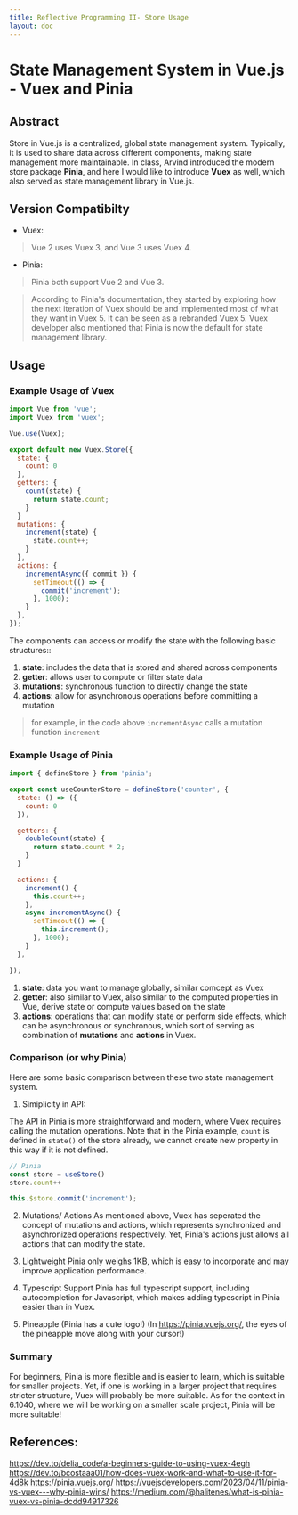 ```yaml
---
title: Reflective Programming II- Store Usage
layout: doc
---
```


# State Management System in Vue.js - Vuex and Pinia

## Abstract

Store in Vue.js is a centralized, global state management system. Typically, it is used to share data across different components, making state management more maintainable. In class, Arvind introduced the modern store package **Pinia**, and here I would like to introduce **Vuex** as well, which also served as state management library in Vue.js.

## Version Compatibilty

- Vuex:
> Vue 2 uses Vuex 3, and Vue 3 uses Vuex 4. 

- Pinia:
> Pinia both support Vue 2 and Vue 3. 

> According to Pinia's documentation, they started by exploring how the next iteration of Vuex should be and implemented most of what they want in Vuex 5. It can be seen as a rebranded Vuex 5. Vuex developer also mentioned that Pinia is now the default for state management library.

## Usage

### Example Usage of Vuex

```js
import Vue from 'vue';
import Vuex from 'vuex';

Vue.use(Vuex);

export default new Vuex.Store({
  state: {
    count: 0
  },
  getters: {
    count(state) {
      return state.count;
    }
  }
  mutations: {
    increment(state) {
      state.count++;
    }
  },
  actions: {
    incrementAsync({ commit }) {
      setTimeout(() => {
        commit('increment');
      }, 1000);
    }
  },
});

```
The components can access or modify the state with the following basic structures::

1. **state**: includes the data that is stored and shared across components
2. **getter**: allows user to compute or filter state data
3. **mutations**: synchronous function to directly change the state
4. **actions**: allow for asynchronous operations before committing a mutation
> for example, in the code above `incrementAsync` calls a mutation function `increment`

### Example Usage of Pinia

```js
import { defineStore } from 'pinia';

export const useCounterStore = defineStore('counter', {
  state: () => ({
    count: 0
  }),

  getters: {
    doubleCount(state) {
      return state.count * 2;
    }
  }

  actions: {
    increment() {
      this.count++;
    },
    async incrementAsync() {
      setTimeout(() => {
        this.increment();
      }, 1000);
    }
  },

});
```
1. **state**: data you want to manage globally, similar comcept as Vuex
2. **getter**: also similar to Vuex, also similar to the computed properties in Vue, derive state or compute values based on the state
3. **actions**: operations that can modify state or perform side effects, which can be asynchronous or synchronous, which sort of serving as combination of **mutations** and **actions** in Vuex.


### Comparison (or why Pinia)

Here are some basic comparison between these two state management system.

1. Simiplicity in API:

The API in Pinia is more straightforward and modern, where Vuex requires calling the mutation operations. Note that in the Pinia example, `count` is defined in `state()` of the store already, we cannot create new property in this way if it is not defined.

```js
// Pinia
const store = useStore()
store.count++
```
```js
this.$store.commit('increment');
```

2. Mutations/ Actions
As mentioned above, Vuex has seperated the concept of mutations and actions, which represents synchronized and asynchronized operations respectively. Yet, Pinia's actions just allows all actions that can modify the state.

3. Lightweight
Pinia only weighs 1KB, which is easy to incorporate and may improve application performance.

4. Typescript Support
Pinia has full typescript support, including autocompletion for Javascript, which makes adding typescript in Pinia easier than in Vuex.

5. Pineapple (Pinia has a cute logo!)
(In https://pinia.vuejs.org/, the eyes of the pineapple move along with your cursor!)

### Summary

For beginners, Pinia is more flexible and is easier to learn, which is suitable for smaller projects. Yet, if one is working in a larger project that requires stricter structure, Vuex will probably be more suitable.
As for the context in 6.1040, where we will be working on a smaller scale project, Pinia will be more suitable!

## References:

https://dev.to/delia_code/a-beginners-guide-to-using-vuex-4egh
https://dev.to/bcostaaa01/how-does-vuex-work-and-what-to-use-it-for-4d8k
https://pinia.vuejs.org/
https://vuejsdevelopers.com/2023/04/11/pinia-vs-vuex---why-pinia-wins/
https://medium.com/@halitenes/what-is-pinia-vuex-vs-pinia-dcdd94917326